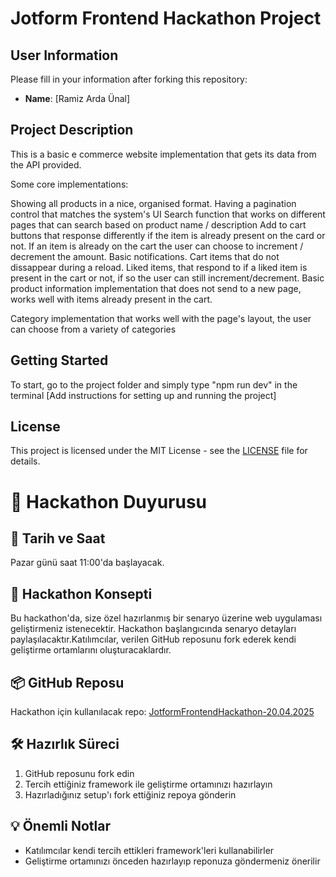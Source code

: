 # Jotform Frontend Hackathon Project

## User Information
Please fill in your information after forking this repository:

- **Name**: [Ramiz Arda Ünal]

## Project Description
This is a basic e commerce website implementation that gets its data from the API provided.

Some core implementations:

Showing all products in a nice, organised format.
Having a pagination control that matches the system's UI
Search function that works on different pages that can search based on product name / description
Add to cart buttons that response differently if the item is already present on the card or not.
If an item is already on the cart the user can choose to increment / decrement the amount.
Basic notifications.
Cart items that do not dissappear during a reload.
Liked items, that respond to if a liked item is present in the cart or not, if so the user can still increment/decrement.
Basic product information implementation that does not send to a new page, works well with items already present in the cart.

Category implementation that works well with the page's layout, the user can choose from a variety of categories

## Getting Started
To start, go to the project folder and simply type "npm run dev" in the terminal
[Add instructions for setting up and running the project]

## License
This project is licensed under the MIT License - see the [LICENSE](LICENSE) file for details. 

# 🚀 Hackathon Duyurusu

## 📅 Tarih ve Saat
Pazar günü saat 11:00'da başlayacak.

## 🎯 Hackathon Konsepti
Bu hackathon'da, size özel hazırlanmış bir senaryo üzerine web uygulaması geliştirmeniz istenecektir. Hackathon başlangıcında senaryo detayları paylaşılacaktır.Katılımcılar, verilen GitHub reposunu fork ederek kendi geliştirme ortamlarını oluşturacaklardır.

## 📦 GitHub Reposu
Hackathon için kullanılacak repo: [JotformFrontendHackathon-20.04.2025](https://github.com/erayaydinJF/JotformFrontendHackathon-20.04.2025)

## 🛠️ Hazırlık Süreci
1. GitHub reposunu fork edin
2. Tercih ettiğiniz framework ile geliştirme ortamınızı hazırlayın
3. Hazırladığınız setup'ı fork ettiğiniz repoya gönderin

## 💡 Önemli Notlar
- Katılımcılar kendi tercih ettikleri framework'leri kullanabilirler
- Geliştirme ortamınızı önceden hazırlayıp reponuza göndermeniz önerilir
